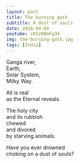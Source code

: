 ```yaml
---
layout: post
title: The burning gath
subtitle: A dust of souls
date: 2018-04-09
youtube: cKSz0BmFg34
img: the-burning-gath.jpg
tags: [India]
---
```

Ganga river,  
Earth,  
Solar System,  
Milky Way.

All is real  
as the Eternal reveals.

The holy city  
and its rubbish  
chewed  
and divored  
by starving animals.

Have you ever drowned  
choking on a dust of souls?
